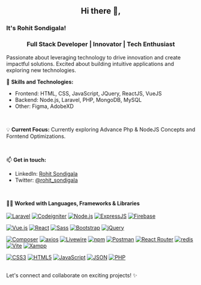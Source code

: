 <h2 align="center" dir="auto">Hi there 👋, <br> <h3>It's Rohit Sondigala!</h3></h2>
<h3 align="center" dir="auto">Full Stack Developer | Innovator | Tech Enthusiast</h3>

Passionate about leveraging technology to drive innovation and create impactful solutions. Excited about building intuitive applications and exploring new technologies.


🚀 **Skills and Technologies:**
- Frontend: HTML, CSS, JavaScript, JQuery, ReactJS, VueJS
- Backend: Node.js, Laravel, PHP, MongoDB, MySQL
- Other: Figma, AdobeXD

<br>

💡 **Current Focus:**
Currently exploring Advance Php & NodeJS Concepts and Forntend Optimizations.

<br>

📫 **Get in touch:**
- LinkedIn: [Rohit Sondigala](https://www.linkedin.com/in/rohit-sondigala/)
- Twitter: [@rohit_sondigala](https://twitter.com/rohit_sondigala)

<br>
  
👨‍💻 **Worked with Languages, Frameworks & Libraries**  
<br>
[![Laravel](https://img.shields.io/badge/Laravel-FF2D20?style=for-the-badge&logo=laravel&logoColor=white)](https://laravel.com/)
[![Codeigniter](https://img.shields.io/badge/Codeigniter-EF4223?style=for-the-badge&logo=codeigniter&logoColor=white)](https://codeigniter.com/)
[![Node.js](https://img.shields.io/badge/Node%20js-339933?style=for-the-badge&logo=nodedotjs&logoColor=white)](https://nodejs.org/)
[![ExpressJS](https://img.shields.io/badge/Express%20js-000000?style=for-the-badge&logo=express&logoColor=white)](https://expressjs.com/)
[![Firebase](https://img.shields.io/badge/firebase-ffca28?style=for-the-badge&logo=firebase&logoColor=black)](https://firebase.google.com/)

[![Vue.js](https://img.shields.io/badge/Vue%20js-35495E?style=for-the-badge&logo=vuedotjs&logoColor=4FC08D)](https://vuejs.org/)
[![React](https://img.shields.io/badge/React-20232A?style=for-the-badge&logo=react&logoColor=61DAFB)](https://reactjs.org/)
[![Sass](https://img.shields.io/badge/Sass-CC6699?style=for-the-badge&logo=sass&logoColor=white)](https://sass-lang.com/)
[![Bootstrap](https://img.shields.io/badge/Bootstrap-563D7C?style=for-the-badge&logo=bootstrap&logoColor=white)](https://getbootstrap.com/)
[![jQuery](https://img.shields.io/badge/jQuery-0769AD?style=for-the-badge&logo=jquery&logoColor=white)](https://jquery.com/)

[![Composer](https://img.shields.io/badge/Composer-885630?style=for-the-badge&logo=Composer&logoColor=white)](https://getcomposer.org/)
[![axios](https://img.shields.io/badge/axios-671ddf?&style=for-the-badge&logo=axios&logoColor=white)](https://axios-http.com/)
[![Livewire](https://img.shields.io/badge/livewire-4e56a6?style=for-the-badge&logo=livewire&logoColor=white)](https://laravel-livewire.com/)
[![npm](https://img.shields.io/badge/npm-CB3837?style=for-the-badge&logo=npm&logoColor=white)](https://www.npmjs.com/)
[![Postman](https://img.shields.io/badge/Postman-FF6C37?style=for-the-badge&logo=Postman&logoColor=white)](https://www.postman.com/)
[![React Router](https://img.shields.io/badge/React_Router-CA4245?style=for-the-badge&logo=react-router&logoColor=white)](https://reactrouter.com/)
[![redis](https://img.shields.io/badge/redis-CC0000.svg?&style=for-the-badge&logo=redis&logoColor=white)](https://redis.io/)
[![Vite](https://img.shields.io/badge/Vite-B73BFE?style=for-the-badge&logo=vite&logoColor=FFD62E)](https://vitejs.dev/)
[![Xampp](https://img.shields.io/badge/Xampp-F37623?style=for-the-badge&logo=xampp&logoColor=white)](https://www.apachefriends.org/index.html)

[![CSS3](https://img.shields.io/badge/CSS3-1572B6?style=for-the-badge&logo=css3&logoColor=white)](https://developer.mozilla.org/en-US/docs/Web/CSS)
[![HTML5](https://img.shields.io/badge/HTML5-E34F26?style=for-the-badge&logo=html5&logoColor=white)](https://developer.mozilla.org/en-US/docs/Web/Guide/HTML/HTML5)
[![JavaScript](https://img.shields.io/badge/JavaScript-323330?style=for-the-badge&logo=javascript&logoColor=F7DF1E)](https://developer.mozilla.org/en-US/docs/Web/JavaScript)
[![JSON](https://img.shields.io/badge/json-5E5C5C?style=for-the-badge&logo=json&logoColor=white)](https://www.json.org/json-en.html)
[![PHP](https://img.shields.io/badge/PHP-777BB4?style=for-the-badge&logo=php&logoColor=white)](https://www.php.net/)

<br>
Let's connect and collaborate on exciting projects! ✨
